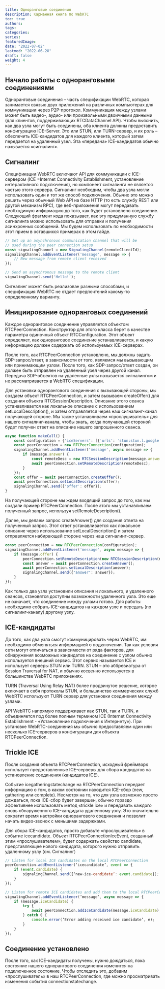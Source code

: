 ```yaml
---
title: Одноранговые соединения
description: Карманная книга по WebRTC
toc: true
authors:
tags: 
categories:
series:
featuredImage:
date: "2022-07-02"
lastmod: "2022-06-28"
draft: false
weight: 4
---
```


## Начало работы с одноранговыми соединениями

Одноранговые соединения – часть спецификации WebRTC, которая занимается связью двух приложений на различных компьютерах для коммуникации через P2P-протокол. Коммуникация между узлами может быть видео-, аудио- или произвольными двоичными данными (для клиентов, поддерживающих RTCDataChannel API). Чтобы выяснить, как два узла могут быть соединены, оба клиента должны предоставить конфигурацию ICE-Server. Это или STUN, или TURN-сервер, и их роль – обеспечить ICE-кандидатов для каждого клиента, который затем передается на удаленный узел. Эта «передача» ICE-кандидатов обычно называется «сигналинг».

## Сигналинг

Спецификации WebRTC включают API для коммуникации с ICE-сервером (ICE =Internet Connectivity Establishment, установление интерактивного подключения), но компонент сигналинга не является частью этого сервера. Сигналинг необходим, чтобы два узла могли использовать один и тот же способ подключения. Обычно это можно решить через обычный Web API на базе HTTP (то есть службу REST или другой механизм RPC), где веб-приложения могут передавать необходимую информацию до того, как будет установлено соединение.
Следующий фрагмент кода показывает, как эту придуманную службу сигналинга можно использовать для отправки и получения асинхронных сообщений. Мы будем использовать по необходимости этот прием в оставшихся примерах в этом гайде.

```javascript
// Set up an asynchronous communication channel that will be
// used during the peer connection setup
const signalingChannel = new SignalingChannel(remoteClientId);
signalingChannel.addEventListener('message', message => {
    // New message from remote client received
});

// Send an asynchronous message to the remote client
signalingChannel.send('Hello!');
```

Сигналинг может быть реализован разными способами, и спецификация WebRTC не отдает предпочтений какому-то определенному варианту.

## Инициирование одноранговых соединений
Каждое одноранговое соединение управляется объектом RTCPeerConnection. Конструктор для этого класса берет в качестве параметра одиночный объект RTCConfiguration. Этот объект определяет, как одноранговое соединение устанавливается, и какую информацию должен содержать об используемых ICE-серверах.

После того, как RTCPeerConnection установлено, мы должны задать SDP-запрос/ответ, в зависимости от того, являемся мы вызывающим или принимающим узлом. После того, как SDP-запрос/ответ создан, он должен быть отправлен на удаленный узел через другой канал. Передача SDP-объектов на удаленные узлы называется сигналингом и не рассматривается в WebRTC спецификации.

Для установки однорангового соединения с вызывающей стороны, мы создаем объект RTCPeerConnection, и затем вызываем createOffer() для создания объекта RTCSessionDescription. Описание этого сеанса устанавливается как локальное описание с использованием setLocalDescription(), и затем отправляется через наш сигналинг-канал получающей стороне. Мы также устанавливаем «прослушиватель» для нашего сигналинг-канала, чтобы знать, когда получающей стороной будет получен ответ на описание нашего запрошенного сеанса.

```javascript
async function makeCall() {
    const configuration = {'iceServers': [{'urls': 'stun:stun.l.google.com:19302'}]}
    const peerConnection = new RTCPeerConnection(configuration);
    signalingChannel.addEventListener('message', async message => {
        if (message.answer) {
            const remoteDesc = new RTCSessionDescription(message.answer);
            await peerConnection.setRemoteDescription(remoteDesc);
        }
    });
    const offer = await peerConnection.createOffer();
    await peerConnection.setLocalDescription(offer);
    signalingChannel.send({'offer': offer});
}
```

На получающей стороне мы ждем входящий запрос до того, как мы создали пример RTCPeerConnection. После этого мы устанавливаем полученный запрос, используя setRemoteDescription(). 

Далее, мы делаем запрос createAnswer() для создания ответа на полученный запрос. Этот ответ устанавливается как локальное описание через использование setLocalDescription() и затем отправляется набирающей стороне через наш сигналинг-сервер.

```javascript
const peerConnection = new RTCPeerConnection(configuration);
signalingChannel.addEventListener('message', async message => {
    if (message.offer) {
        peerConnection.setRemoteDescription(new RTCSessionDescription(message.offer));
        const answer = await peerConnection.createAnswer();
        await peerConnection.setLocalDescription(answer);
        signalingChannel.send({'answer': answer});
    }
});
```

Как только два узла установили описания и локального, и удаленного сеансов, становятся доступны возможности удаленного узла. Это еще не означает, что соединение между узлами готово. Для работы необходимо собрать ICE-кандидатов на каждом узле и передать (по сигналинг-каналу) другому узлу.

## ICE-кандидаты

До того, как два узла смогут коммуницировать через WebRTC, им необходимо обменяться информацией о подключении. Так как условия сети могут отличаться в зависимости от ряда факторов, для обнаружения возможных кандидатов на соединение с узлом обычно используется внешний сервис. 
Этот сервис называется ICE и использует серверы STUN или TURN. STUN – это аббревиатура от Session Traversal for NAT, и обычно косвенно используется в большинстве WebRTC приложениях.

TURN (Traversal Using Relay NAT) более продвинутое решение, которое включает в себя протоколы STUN, и большинство коммерческих служб WebRTC используют TURN сервер для установки соединения между узлами. 

API WebRTC напрямую поддерживает как STUN, так и TURN, и объединяется под более полным термином ICE (Internet Connectivity Establishment  - «Установление подключения к Интернету»). При установке WebRTC-соединения мы обычно предоставляем один или несколько ICE-серверов в конфигурации для объекта RTCPeerConnection.

## Trickle ICE
После создания объекта RTCPeerConnection, исходный фреймворк использует предоставленные ICE-серверы для сбора кандидатов на установление соединения (кандидатов ICE). 

Событие icegatheringstatechange на RTCPeerConnection  передает информацию о том, в каком состоянии находится ICE-сбор (new, gathering или complete).
Несмотря на то, что для узла возможно просто дождаться, пока ICE-сбор будет завершен, обычно гораздо эффективнее использовать метод «trickle ice» и передавать каждого вновь обнаруженного ICE-кандидата удаленному узлу. Это значительно сократит время настройки однорангового соединения и позволит начать видео-звонок с меньшими задержками.

Для сбора ICE-кандидатов, просто добавьте «прослушиватель» в событие icecandidate. Объект RTCPeerConnectionIceEvent, созданный этим «прослушивателем», будет содержать свойство candidate, представляющее нового кандидата, которого нужно отправить удаленному узлу (см. Сигналинг)

```javascript
// Listen for local ICE candidates on the local RTCPeerConnection
peerConnection.addEventListener(‘icecandidate’, event => {
    if (event.candidate) {
        signalingChannel.send({‘new-ice-candidate’: event.candidate});
    }
});

// Listen for remote ICE candidates and add them to the local RTCPeerConnection
signalingChannel.addEventListener(‘message’, async message => {
    if (message.iceCandidate) {
        try {
            await peerConnection.addIceCandidate(message.iceCandidate);
        } catch € {
            console.error(‘Error adding received ice candidate’, e);
        }
    }
});
```

## Соединение установлено

После того, как ICE-кандидаты получены, нужно дождаться, пока состояние нашего однорангового соединения изменится на подключенное состояние. Чтобы отследить это, добавим «прослушиватель» в наш RTCPeerConnection, где можно просматривать изменения события connectionstatechange.